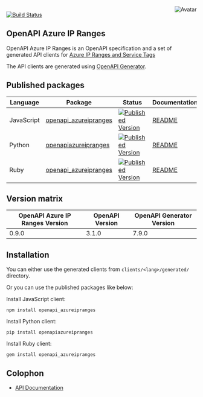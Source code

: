 <img align="right" src="https://raw.github.com/oapicf/openapi-azureipranges/master/avatar.jpg" alt="Avatar"/>

[![Build Status](https://github.com/oapicf/openapi-azureipranges/actions/workflows/ci-workflow.yaml/badge.svg)](https://github.com/oapicf/openapi-azureipranges/actions/workflows/ci-workflow.yaml)
<br/>

OpenAPI Azure IP Ranges
-----------------------

OpenAPI Azure IP Ranges is an OpenAPI specification and a set of generated API clients for [Azure IP Ranges and Service Tags](https://www.microsoft.com/en-us/download/details.aspx?id=56519)

The API clients are generated using [OpenAPI Generator](https://openapi-generator.tech/).

Published packages
------------------

| Language | Package | Status | Documentation |
|----------|---------|--------|---------------|
| JavaScript | [openapi_azureipranges]((http://www.npmjs.com/package/openapi_azureipranges)) | [![Published Version](https://img.shields.io/npm/v/openapi_azureipranges.svg)](http://www.npmjs.com/package/openapi_azureipranges) | [README](https://github.com/oapicf/openapi-azureipranges/blob/main/clients/javascript/generated/README.md) |
| Python | [openapiazureipranges]((https://pypi.python.org/pypi/openapiazureipranges)) | [![Published Version](https://img.shields.io/pypi/v/openapiazureipranges.svg)](https://pypi.python.org/pypi/openapiazureipranges) | [README](https://github.com/oapicf/openapi-azureipranges/blob/main/clients/python/generated/README.md) |
| Ruby | [openapi_azureipranges]((https://rubygems.org/gems/openapi_azureipranges)) | [![Published Version](https://img.shields.io/gem/v/openapi_azureipranges.svg)](https://rubygems.org/gems/openapi_azureipranges) | [README](https://github.com/oapicf/openapi-azureipranges/blob/main/clients/ruby/generated/README.md) |

Version matrix
--------------

| OpenAPI Azure IP Ranges Version | OpenAPI Version | OpenAPI Generator Version |
|----------------------------|-----------------|---------------------------|
| 0.9.0 | 3.1.0 | 7.9.0 |

Installation
------------

You can either use the generated clients from `clients/<lang>/generated/` directory.

Or you can use the published packages like below:

Install JavaScript client:

    npm install openapi_azureipranges

Install Python client:

    pip install openapiazureipranges

Install Ruby client:

    gem install openapi_azureipranges

Colophon
--------

* [API Documentation](https://oapicf.github.io/openapi-azureipranges/api/latest/)
